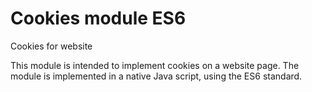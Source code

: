 # Cookies module ES6
Cookies for website

This module is intended to implement cookies on a website page.
The module is implemented in a native Java script, using the ES6 standard.

